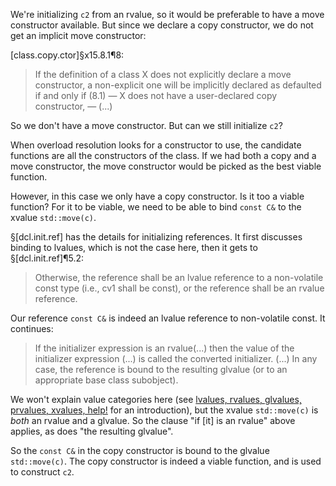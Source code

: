 We're initializing `c2` from an rvalue, so it would be preferable to have a move constructor available. But since we declare a copy constructor, we do not get an implicit move constructor:

[class.copy.ctor]§x15.8.1¶8:
> If the definition of a class X does not explicitly declare a move constructor, a non-explicit one will be implicitly declared as defaulted if and only if
> (8.1) — X does not have a user-declared copy constructor,
> — (...)

So we don't have a move constructor. But can we still initialize `c2`? 

When overload resolution looks for a constructor to use, the candidate functions are all the constructors of the class. If we had both a copy and a move constructor, the move constructor would be picked as the best viable function.

However, in this case we only have a copy constructor. Is it too a viable function? For it to be viable, we need to be able to bind `const C&` to the xvalue `std::move(c)`.

§[dcl.init.ref] has the details for initializing references. It first discusses binding to lvalues, which is not the case here, then it gets to  §[dcl.init.ref]¶5.2:

> Otherwise, the reference shall be an lvalue reference to a non-volatile const type (i.e., cv1 shall be const), or the reference shall be an rvalue reference.

Our reference `const C&` is indeed an lvalue reference to non-volatile const. It continues:

> If the initializer expression is an rvalue(...) then the value of the initializer expression (...) is called the converted initializer. (...) In any case, the reference is bound to the resulting glvalue (or to an appropriate base class subobject).

We won't explain value categories here (see [lvalues, rvalues, glvalues, prvalues, xvalues, help!](https://blog.knatten.org/2018/03/09/lvalues-rvalues-glvalues-prvalues-xvalues-help/) for an introduction), but the xvalue `std::move(c)` is _both_ an rvalue and a glvalue. So the clause "if [it] is an rvalue" above applies, as does "the resulting glvalue".

So the `const C&` in the copy constructor is bound to the glvalue `std::move(c)`. The copy constructor is indeed a viable function, and is used to construct `c2`.